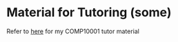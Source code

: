Material for Tutoring (some)
================
Refer to [here](https://github.com/akiratwang/COMP10001) for my COMP10001 tutor material
